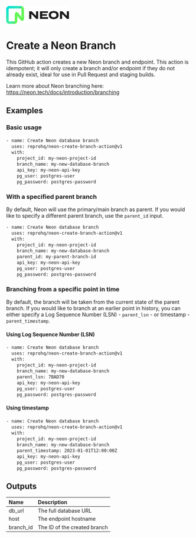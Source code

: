<img src="neon.svg" height="48px" />

# Create a Neon Branch

This GitHub action creates a new Neon branch and endpoint. This action is idempotent; it will only create a branch and/or endpoint if they do not already exist, ideal for use in Pull Request and staging builds.

Learn more about Neon branching here: https://neon.tech/docs/introduction/branching

## Examples

### Basic usage

```
- name: Create Neon database branch
  uses: reprohq/neon-create-branch-action@v1
  with:
    project_id: my-neon-project-id
    branch_name: my-new-database-branch
    api_key: my-neon-api-key
    pg_user: postgres-user
    pg_password: postgres-password
```

### With a specified parent branch

By default, Neon will use the primary/main branch as parent. If you would like to specify a different parent branch, use the `parent_id` input.

```
- name: Create Neon database branch
  uses: reprohq/neon-create-branch-action@v1
  with:
    project_id: my-neon-project-id
    branch_name: my-new-database-branch
    parent_id: my-parent-branch-id
    api_key: my-neon-api-key
    pg_user: postgres-user
    pg_password: postgres-password
```

### Branching from a specific point in time

By default, the branch will be taken from the current state of the parent branch. If you would like to branch at an earlier point in history, you can either specify a Log Sequence Number (LSN) - `parent_lsn` - or timestamp - `parent_timestamp`.

#### Using Log Sequence Number (LSN)

```
- name: Create Neon database branch
  uses: reprohq/neon-create-branch-action@v1
  with:
    project_id: my-neon-project-id
    branch_name: my-new-database-branch
    parent_lsn: 7BAD70
    api_key: my-neon-api-key
    pg_user: postgres-user
    pg_password: postgres-password
```

#### Using timestamp

```
- name: Create Neon database branch
  uses: reprohq/neon-create-branch-action@v1
  with:
    project_id: my-neon-project-id
    branch_name: my-new-database-branch
    parent_timestamp: 2023-01-01T12:00:00Z
    api_key: my-neon-api-key
    pg_user: postgres-user
    pg_password: postgres-password
```


## Outputs

| Name | Description |
| :--- | :--- |
| db_url | The full database URL |
| host | The endpoint hostname |
| branch_id | The ID of the created branch |
